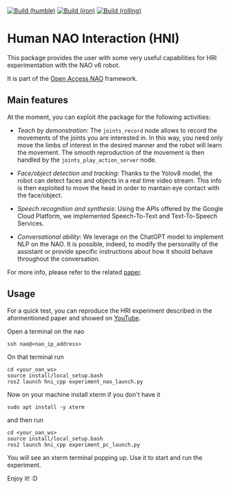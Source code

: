 [![Build (humble)](https://github.com/antbono/hni/actions/workflows/build_and_test_humble.yaml/badge.svg)](https://github.com/antbono/hni/actions/workflows/build_and_test_humble.yaml)
[![Build (iron)](https://github.com/antbono/hni/actions/workflows/build_and_test_iron.yaml/badge.svg)](https://github.com/antbono/hni/actions/workflows/build_and_test_iron.yaml) 
[![Build (rolling)](https://github.com/antbono/hni/actions/workflows/build_and_test_rolling.yaml/badge.svg)](https://github.com/antbono/hni/actions/workflows/build_and_test_rolling.yaml)

# Human NAO Interaction (HNI)

This package provides the user with some very useful capabilities for HRI experimentation with the NAO v6 robot.

It is part of the [Open Access NAO](https://github.com/antbono/OAN) framework.


## Main features

At the moment, you can exploit ithe package for the following activities:

- *Teach by demonstration*: The  `joints_record` node allows to record the movements of the joints you are interested in. In this way,
you need only move the limbs of interest in the desired manner and the robot will learn the movement. The smooth reproduction of the movement is then handled by the `joints_play_action_server` node.

- *Face/object detection and tracking*: Thanks to the Yolov8 model, the robot can detect faces and objects in a real time video stream. This info is then exploited to move the head in order to mantain eye contact with the face/object.

- *Speech recognition and synthesis*: Using the APIs offered by the Google Cloud Platform, we implemented Speech-To-Text and Text-To-Speech Services.

- *Conversational ability*: We leverage on the ChatGPT model to implement NLP on the NAO. It is possible, indeed, to modify the personality of the assistant or provide specific instructions about how it should behave throughout the conversation.


For more info, please refer to the related [paper](https://arxiv.org/abs/2403.13960).


## Usage

For a quick test, you can reproduce the HRI experiment described in the aformentioned paper and showed on [YouTube](https://youtu.be/LxboNtHfDJg?si=1951kaU84Miw7Ubb).


Open a terminal on the nao

	ssh nao@<nao_ip_address>

On that terminal run

	cd <your_oan_ws>
	source install/local_setup.bash
	ros2 launch hni_cpp experiment_nao_launch.py

Now on your machine install xterm if you don't have it

	sudo apt install -y xterm

and then run

	cd <your_oan_ws>
	source install/local_setup.bash
	ros2 launch hni_cpp experiment_pc_launch.py

You will see an xterm terminal popping up. Use it to start and run the experiment.

Enjoy it! :D

